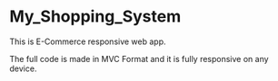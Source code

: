 # My_Shopping_System
This is E-Commerce responsive web app.

The full code is made in MVC Format and it is fully responsive on any device.

